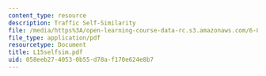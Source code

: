 ```yaml
---
content_type: resource
description: Traffic Self-Similarity
file: /media/https%3A/open-learning-course-data-rc.s3.amazonaws.com/6-829-computer-networks-fall-2002/058eeb2740530b55d78af170e624e8b7_L15selfsim.pdf
file_type: application/pdf
resourcetype: Document
title: L15selfsim.pdf
uid: 058eeb27-4053-0b55-d78a-f170e624e8b7
---
```

